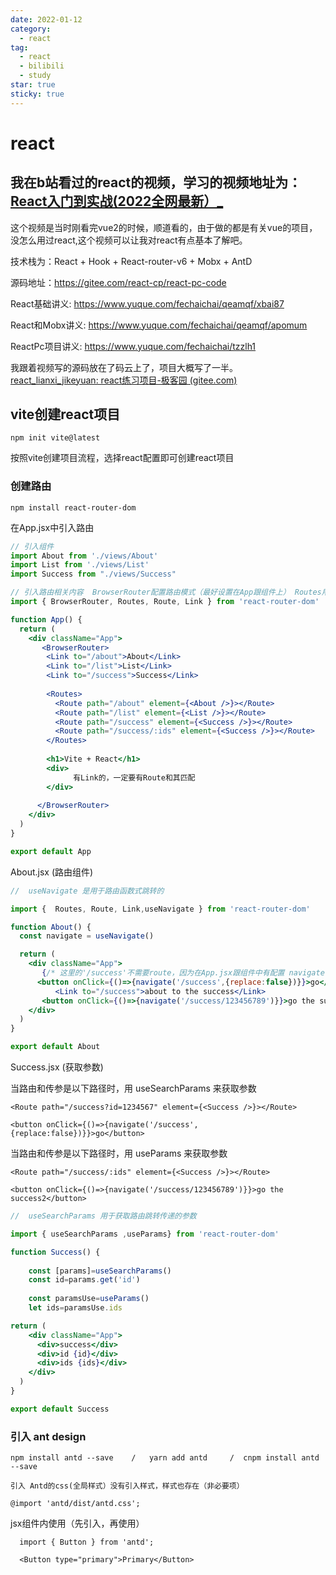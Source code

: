 ```yaml
---
date: 2022-01-12
category:
  - react
tag:
  - react
  - bilibili
  - study
star: true
sticky: true
---
```




# react

## 我在b站看过的react的视频，学习的视频地址为： [React入门到实战(2022全网最新）_](https://www.bilibili.com/video/BV1Z44y1K7Fj/?spm_id_from=333.337.search-card.all.click&vd_source=f25f5a8d75a3a60d5a288f726803ec11) 

 这个视频是当时刚看完vue2的时候，顺道看的，由于做的都是有关vue的项目，没怎么用过react,这个视频可以让我对react有点基本了解吧。

技术栈为：React + Hook + React-router-v6 + Mobx + AntD    

 源码地址：https://gitee.com/react-cp/react-pc-code   

React基础讲义: https://www.yuque.com/fechaichai/qeamqf/xbai87   

React和Mobx讲义: https://www.yuque.com/fechaichai/qeamqf/apomum   

ReactPc项目讲义: https://www.yuque.com/fechaichai/tzzlh1 

我跟着视频写的源码放在了码云上了，项目大概写了一半。 [react_lianxi_jikeyuan: react练习项目-极客园 (gitee.com)](https://gitee.com/fankozhang/react_lianxi_jikeyuan) 



## vite创建react项目

```
npm init vite@latest
```

按照vite创建项目流程，选择react配置即可创建react项目

### 创建路由

```
npm install react-router-dom
```

在App.jsx中引入路由

```jsx
// 引入组件
import About from './views/About'
import List from './views/List'
import Success from "./views/Success"

// 引入路由相关内容  BrowserRouter配置路由模式（最好设置在App跟组件上） Routes用设置路由出口   Route写在Routes内部，用于配置和匹配路由的路径和组件
import { BrowserRouter, Routes, Route, Link } from 'react-router-dom'

function App() {
  return (
    <div className="App">
       <BrowserRouter>
        <Link to="/about">About</Link>
        <Link to="/list">List</Link>
        <Link to="/success">Success</Link>
      
        <Routes>
          <Route path="/about" element={<About />}></Route>
          <Route path="/list" element={<List />}></Route>
          <Route path="/success" element={<Success />}></Route>
          <Route path="/success/:ids" element={<Success />}></Route>
        </Routes>
       
        <h1>Vite + React</h1>
        <div>
        	  有Link的，一定要有Route和其匹配 
        </div>
     
      </BrowserRouter>
    </div>
  )
}

export default App
```

About.jsx  (路由组件)

```jsx
//  useNavigate 是用于路由函数式跳转的

import {  Routes, Route, Link,useNavigate } from 'react-router-dom'

function About() {
  const navigate = useNavigate()

  return (
    <div className="App">
       {/* 这里的'/success'不需要route，因为在App.jsx跟组件中有配置 navigate传参如下所示 */}
      <button onClick={()=>{navigate('/success',{replace:false})}}>go</button>
          <Link to="/success">about to the success</Link>
       <button onClick={()=>{navigate('/success/123456789')}}>go the success2</button>
    </div>
  )
}

export default About
```

Success.jsx  (获取参数)

当路由和传参是以下路径时，用 useSearchParams 来获取参数

 `<Route path="/success?id=1234567" element={<Success />}></Route>`

`<button onClick={()=>{navigate('/success',{replace:false})}}>go</button>`

当路由和传参是以下路径时，用 useParams 来获取参数

`<Route path="/success/:ids" element={<Success />}></Route>`

`<button onClick={()=>{navigate('/success/123456789')}}>go the success2</button>`

```jsx
//  useSearchParams 用于获取路由跳转传递的参数

import { useSearchParams ,useParams} from 'react-router-dom'

function Success() {
    
    const [params]=useSearchParams()
    const id=params.get('id')
    
    const paramsUse=useParams()
    let ids=paramsUse.ids

return (
    <div className="App">
      <div>success</div>
      <div>id {id}</div>
      <div>ids {ids}</div>
    </div>
  )
}

export default Success
```

### 引入 ant design

```
npm install antd --save    /   yarn add antd     /  cnpm install antd --save
```

```
引入 Antd的css(全局样式）没有引入样式，样式也存在（非必要项）

@import 'antd/dist/antd.css';
```

jsx组件内使用（先引入，再使用）

```
  import { Button } from 'antd';
  
  <Button type="primary">Primary</Button>
```

